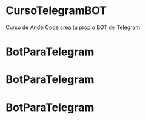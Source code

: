 # CursoTelegramBOT
Curso de AnderCode crea tu propio BOT de Telegram
# BotParaTelegram
# BotParaTelegram
# BotParaTelegram
